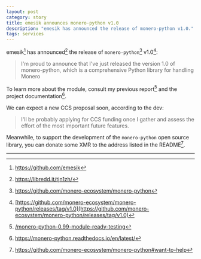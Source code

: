 ```yaml
---
layout: post
category: story
title: emesik announces monero-python v1.0
description: "emesik has announced the release of monero-python v1.0."
tags: services
---
```


emesik[^1] has announced[^2] the release of `monero-python`[^3] v1.0[^4]:

> I'm proud to announce that I've just released the version 1.0 of monero-python, which is a comprehensive Python library for handling Monero

To learn more about the module, consult my previous report[^5] and the project documentation[^6].

We can expect a new CCS proposal soon, according to the dev:

> I'll be probably applying for CCS funding once I gather and assess the effort of the most important future features. 

Meanwhile, to support the development of the `monero-python` open source library, you can donate some XMR to the address listed in the README[^7].

---

[^1]: https://github.com/emesik
[^2]: https://libredd.it/tjn1zh/
[^3]: https://github.com/monero-ecosystem/monero-python
[^4]: [https://github.com/monero-ecosystem/monero-python/releases/tag/v1.0](https://github.com/monero-ecosystem/monero-python/releases/tag/v1.0)
[^5]: [/monero-python-0.99-module-ready-testing](/monero-python-0.99-module-ready-testing)
[^6]: https://monero-python.readthedocs.io/en/latest/
[^7]: https://github.com/monero-ecosystem/monero-python#want-to-help

